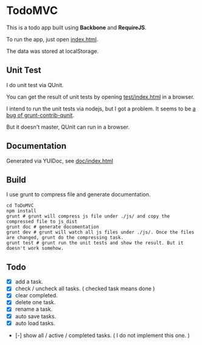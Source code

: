 # TodoMVC 

This is a todo app built using **Backbone** and **RequireJS**.

To run the app, just open [index.html](./index.html).

The data was stored at localStorage.


## Unit Test

I do unit test via QUnit.

You can get the result of unit tests by opening [test/index.html](./test/index.html) in a browser.

I intend to run the unit tests via nodejs, but I got a problem. It seems to be [a bug of grunt-contrib-qunit](http://babble.byvernacchia.com/2013/06/05/qunit-grunt-and-require-problems.html).

But it doesn't master, QUnit can run in a browser.

## Documentation

Generated via YUIDoc, see [doc/index.html](doc/index.html)

## Build

I use grunt to compress file and generate documentation.

	cd ToDoMVC
	npm install
	grunt # grunt will compress js file under ./js/ and copy the compressed file to js_dist
	grunt doc # generate docomentation
	grunt dev # grunt will watch all js files under ./js/. Once the files are changed, grunt do the compressing task.
	grunt test # grunt run the unit tests and show the result. But it doesn't work somehow.

## Todo

 - [x] add a task.
 - [x] check / uncheck all tasks. ( checked task means done )
 - [x] clear completed.
 - [x] delete one task.
 - [x] rename a task.
 - [x] auto save tasks.
 - [x] auto load tasks.
 - [-] show all / active / completed tasks. ( I do not implement this one. )
